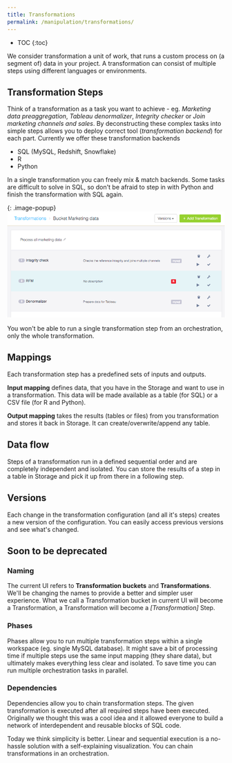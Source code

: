 ```yaml
---
title: Transformations
permalink: /manipulation/transformations/
---
```


* TOC
{:toc}

We consider transformation a unit of work, that runs a custom process on (a segment of) data in your project. A transformation can consist of multiple steps using different languages or environments.

## Transformation Steps

Think of a transformation as a task you want to achieve - eg. *Marketing data preaggregation*, *Tableau denormalizer*, *Integrity checker* or *Join marketing channels and sales*. By deconstructing these complex tasks into simple steps allows you to deploy correct tool (*transformation backend*) for each part. Currently we offer these transformation backends

 - SQL (MySQL, Redshift, Snowflake)
 - R
 - Python

In a single transformation you can freely mix & match backends. Some tasks are difficult to solve in SQL, so don't be afraid to step in with Python and finish the transformation with SQL again.

{: .image-popup}
![Transformation steps](/manipulation/transformations/transformation-steps.png)

You won't be able to run a single transformation step from an orchestration, only the whole transformation.

## Mappings

Each transformation step has a predefined sets of inputs and outputs. 

**Input mapping** defines data, that you have in the Storage and want to use in a transformation. This data will be made available as a table (for SQL) or a CSV file (for R and Python).
   
**Output mapping** takes the results (tables or files) from you transformation and stores it back in Storage. It can create/overwrite/append any table.

## Data flow

Steps of a transformation run in a defined sequential order and are completely independent and isolated. You can store the results of a step in a table in Storage and pick it up from there in a following step. 

## Versions

Each change in the transformation configuration (and all it's steps) creates a new version of the configuration. You can easily access previous versions and see what's changed. 

## Soon to be deprecated

### Naming

The current UI refers to **Transformation buckets** and **Transformations**. We'll be changing the names to provide a better and simpler user experience. What we call a Transformation bucket in current UI will become a Transformation, a Transformation will become a *[Transformation]* Step. 

### Phases

Phases allow you to run multiple transformation steps within a single workspace (eg. single MySQL database). It might save a bit of processing time if multiple steps use the same input mapping (they share data), but ultimately makes everything less clear and isolated. To save time you can run multiple orchestration tasks in parallel. 
  
### Dependencies

Dependencies allow you to chain transformation steps. The given transformation is executed after all required steps have been executed. Originally we thought this was a cool idea and it allowed everyone to build a network of interdependent and reusable blocks of SQL code.  

Today we think simplicity is better. Linear and sequential execution is a no-hassle solution with a self-explaining visualization. You can chain transformations in an orchestration.
